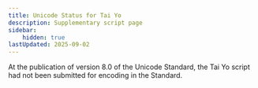 ```yaml
---
title: Unicode Status for Tai Yo
description: Supplementary script page
sidebar:
    hidden: true
lastUpdated: 2025-09-02
---
```


At the publication of version 8.0 of the Unicode Standard, the Tai Yo script had not been submitted for encoding in the Standard.

[comment]: # (end of intro)

[comment]: # (start of blocks)



[comment]: # (end of blocks)

[comment]: # (start of chars)



[comment]: # (end of chars)

[comment]: # (start of rest)


